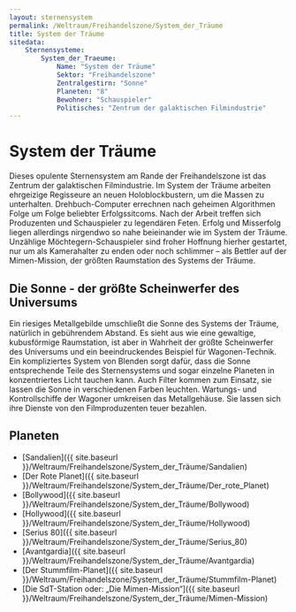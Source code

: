 ```yaml
---
layout: sternensystem
permalink: /Weltraum/Freihandelszone/System_der_Träume
title: System der Träume
sitedata:
    Sternensysteme:
        System_der_Traeume:
            Name: "System der Träume"
            Sektor: "Freihandelszone"
            Zentralgestirn: "Sonne"
            Planeten: "8"
            Bewohner: "Schauspieler"
            Politisches: "Zentrum der galaktischen Filmindustrie"
---
```


# System der Träume

Dieses opulente Sternensystem am Rande der Freihandelszone ist das Zentrum der galaktischen Filmindustrie. Im System der Träume arbeiten ehrgeizige Regisseure an neuen Holoblockbustern, um die Massen zu unterhalten. Drehbuch-Computer errechnen nach geheimen Algorithmen Folge um Folge beliebter Erfolgssitcoms. Nach der Arbeit treffen sich Produzenten und Schauspieler zu legendären Feten. Erfolg und Misserfolg liegen allerdings nirgendwo so nahe beieinander wie im System der Träume. Unzählige Möchtegern-Schauspieler sind froher Hoffnung hierher gestartet, nur um als Kamerahalter zu enden oder noch schlimmer – als Bettler auf der Mimen-Mission, der größten Raumstation des Systems der Träume.

## Die Sonne - der größte Scheinwerfer des Universums

Ein riesiges Metallgebilde umschließt die Sonne des Systems der Träume, natürlich in gebührendem Abstand. Es sieht aus wie eine gewaltige, kubusförmige Raumstation, ist aber in Wahrheit der größte Scheinwerfer des Universums und ein beeindruckendes Beispiel für Wagonen-Technik. Ein kompliziertes System von Blenden sorgt dafür, dass die Sonne entsprechende Teile des Sternensystems und sogar einzelne Planeten in konzentriertes Licht tauchen kann. Auch Filter kommen zum Einsatz, sie lassen die Sonne in verschiedenen Farben leuchten. Wartungs- und Kontrollschiffe der Wagoner umkreisen das Metallgehäuse. Sie lassen sich ihre Dienste von den Filmproduzenten teuer bezahlen.

## Planeten

- [Sandalien]({{ site.baseurl }}/Weltraum/Freihandelszone/System_der_Träume/Sandalien)
- [Der Rote Planet]({{ site.baseurl }}/Weltraum/Freihandelszone/System_der_Träume/Der_rote_Planet)
- [Bollywood]({{ site.baseurl }}/Weltraum/Freihandelszone/System_der_Träume/Bollywood)
- [Hollywood]({{ site.baseurl }}/Weltraum/Freihandelszone/System_der_Träume/Hollywood)
- [Serius 80]({{ site.baseurl }}/Weltraum/Freihandelszone/System_der_Träume/Serius_80)
- [Avantgardia]({{ site.baseurl }}/Weltraum/Freihandelszone/System_der_Träume/Avantgardia)
- [Der Stummfilm-Planet]({{ site.baseurl }}/Weltraum/Freihandelszone/System_der_Träume/Stummfilm-Planet)
- [Die SdT-Station oder: „Die Mimen-Mission“]({{ site.baseurl }}/Weltraum/Freihandelszone/System_der_Träume/Mimen-Mission)
